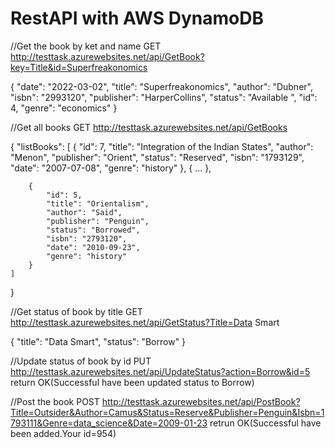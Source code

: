 # RestAPI with AWS DynamoDB


//Get the book by ket and name
GET http://testtask.azurewebsites.net/api/GetBook?key=Title&id=Superfreakonomics

{
    "date": "2022-03-02",
    "title": "Superfreakonomics",
    "author": "Dubner",
    "isbn": "2993120",
    "publisher": "HarperCollins",
    "status": "Available ",
    "id": 4,
    "genre": "economics"
}

//Get all books
GET http://testtask.azurewebsites.net/api/GetBooks

{
    "listBooks": [
        {
            "id": 7,
            "title": "Integration of the Indian States",
            "author": "Menon",
            "publisher": "Orient",
            "status": "Reserved",
            "isbn": "1793129",
            "date": "2007-07-08",
            "genre": "history"
        },
        {
        ...
        },
       
        {
            "id": 5,
            "title": "Orientalism",
            "author": "Said",
            "publisher": "Penguin",
            "status": "Borrowed",
            "isbn": "2793120",
            "date": "2010-09-23",
            "genre": "history"
        }
    ]
}

//Get status of book by title
GET http://testtask.azurewebsites.net/api/GetStatus?Title=Data Smart

{
    "title": "Data Smart",
    "status": "Borrow"
}


//Update status of book by id 
PUT http://testtask.azurewebsites.net/api/UpdateStatus?action=Borrow&id=5
return OK(Successful have been updated status to Borrow)

//Post the book
POST http://testtask.azurewebsites.net/api/PostBook?Title=Outsider&Author=Camus&Status=Reserve&Publisher=Penguin&Isbn=1793111&Genre=data_science&Date=2009-01-23
retrun OK(Successful have been added.Your id=954)
